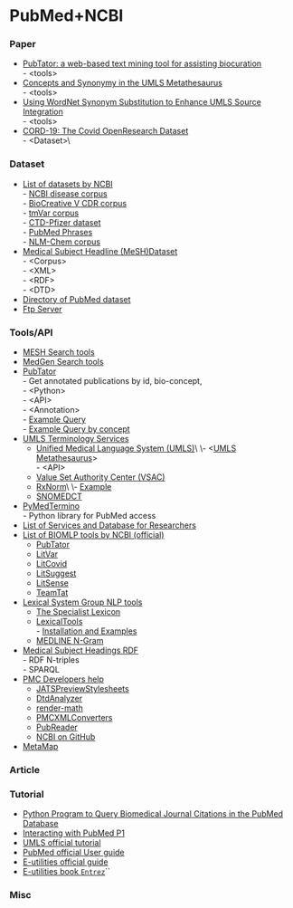 # PubMed+NCBI

### Paper

* [PubTator: a web-based text mining tool for assisting biocuration](https://www.ncbi.nlm.nih.gov/pmc/articles/PMC3692066/)\
  \- \<tools>
* [Concepts and Synonymy in the UMLS Metathesaurus](https://www.ncbi.nlm.nih.gov/pmc/articles/PMC2850250/)\
  \- \<tools>
* [Using WordNet Synonym Substitution to Enhance UMLS Source Integration](https://www.ncbi.nlm.nih.gov/pmc/articles/PMC2755556/)\
  \- \<tools>
* [CORD-19: The Covid OpenResearch Dataset](https://www.ncbi.nlm.nih.gov/pmc/articles/PMC7251955/)\
  \- \<Dataset>\


### Dataset

* [List of datasets by NCBI](https://www.ncbi.nlm.nih.gov/research/bionlp/Data/)\
  \- [NCBI disease corpus](https://www.ncbi.nlm.nih.gov/bionlp/Data/disease)\
  \- [BioCreative V CDR corpus](http://www.biocreative.org/tasks/biocreative-v/track-3-cdr/)\
  \- [tmVar corpus](https://www.ncbi.nlm.nih.gov/CBBresearch/Lu/Demo/tmTools/download/tmVar/tmVarCorpus.zip)\
  \- [CTD-Pfizer dataset](ftp://ftp.ncbi.nlm.nih.gov/pub/lu/Suppl/Peng2016CID/CID.PubTator.txt.zip)\
  \- [PubMed Phrases](https://ftp.ncbi.nlm.nih.gov/pub/lu/PubMedPhrase/PubMed\_Phrases.tar.gz)\
  \- [NLM-Chem corpus](https://ftp.ncbi.nlm.nih.gov/pub/lu/NLMChem/)
* [Medical Subject Headline (MeSH)Dataset](https://www.nlm.nih.gov/databases/download/mesh.html)\
  \- \<Corpus>\
  \- \<XML>\
  \- \<RDF>\
  \- \<DTD>
* [Directory of PubMed dataset](https://ftp.ncbi.nlm.nih.gov/pub/)
* [Ftp Server](https://pubmed.ncbi.nlm.nih.gov/download/#api)

### Tools/API

* [MESH Search tools](https://www.ncbi.nlm.nih.gov/mesh/)
* [MedGen Search tools](https://www.ncbi.nlm.nih.gov/medgen/)
* [PubTator](https://www.ncbi.nlm.nih.gov/research/pubtator/api.html)\
  \- Get annotated publications by id, bio-concept, \
  \- \<Python>\
  \- \<API>\
  \- \<Annotation>\
  \- [Example Query](https://www.ncbi.nlm.nih.gov/research/pubtator-api/publications/export/biocxml?pmcids=PMC6207735)\
  \- [Example Query by concept](https://www.ncbi.nlm.nih.gov/research/pubtator-api/publications/export/pubtator?pmids=28483577\&concepts=gene)
* [UMLS Terminology Services](https://uts.nlm.nih.gov/uts/)
  * [Unified Medical Language System (UMLS)](https://www.nlm.nih.gov/research/umls/index.html?\_gl=1\*yxoa0n\*\_ga\*MTk0MjgwNTY1MS4xNjYwODk0Mzg3\*\_ga\_P1FPTH9PL4\*MTY2NDc3OTMxMS4xNC4xLjE2NjQ3ODA1NzIuMC4wLjA.)\
    \- <[UMLS Metathesaurus](https://uts.nlm.nih.gov/uts/umls/home)>\
    \- \<API>
  * [Value Set Authority Center (VSAC)](https://vsac.nlm.nih.gov/?\_gl=1\*16sptyo\*\_ga\*MTk0MjgwNTY1MS4xNjYwODk0Mzg3\*\_ga\_P1FPTH9PL4\*MTY2NDc3OTMxMS4xNC4xLjE2NjQ3ODA1NzIuMC4wLjA.)
  * [RxNorm](https://www.nlm.nih.gov/research/umls/rxnorm/index.html?\_gl=1\*1yhb6zu\*\_ga\*MTk0MjgwNTY1MS4xNjYwODk0Mzg3\*\_ga\_P1FPTH9PL4\*MTY2NDc3OTMxMS4xNC4xLjE2NjQ3ODA1NzIuMC4wLjA.)\
    \- [Example](https://lhncbc.nlm.nih.gov/RxNav/APIs/api-RxNorm.getApproximateMatch.html)
  * [SNOMEDCT](https://www.nlm.nih.gov/healthit/snomedct/index.html?\_gl=1\*1sv4s5t\*\_ga\*MTk0MjgwNTY1MS4xNjYwODk0Mzg3\*\_ga\_P1FPTH9PL4\*MTY2NDc3OTMxMS4xNC4xLjE2NjQ3ODA3MzIuMC4wLjA.)
* [PyMedTermino](https://pythonhosted.org/PyMedTermino/tuto\_en.html#installation)\
  \- Python library for PubMed access
* [List of Services and Database for Researchers](https://www.nlm.nih.gov/portals/researchers.html)
* [List of BIOMLP tools by NCBI (official)](https://www.ncbi.nlm.nih.gov/research/bionlp/Tools/)
  * [PubTator](https://www.ncbi.nlm.nih.gov/CBBresearch/Lu/Demo/PubTator/)
  * [LitVar](https://www.ncbi.nlm.nih.gov/CBBresearch/Lu/Demo/LitVar/)
  * [LitCovid](https://www.ncbi.nlm.nih.gov/research/coronavirus/)
  * [LitSuggest](https://www.ncbi.nlm.nih.gov/research/litsuggest/)
  * [LitSense](https://www.ncbi.nlm.nih.gov/research/litsense/)
  * [TeamTat](https://www.teamtat.org/)
* [Lexical System Group NLP tools](https://lhncbc.nlm.nih.gov/LSG/index.html)
  * [The Specialist Lexicon](https://lhncbc.nlm.nih.gov/LSG/Projects/lexicon/current/web/index.html)
  * [LexicalTools](https://lhncbc.nlm.nih.gov/LSG/Projects/lvg/current/web/index.html)\
    \- [Installation and Examples](https://lhncbc.nlm.nih.gov/LSG/Projects/lvg/current/docs/userDoc/install/install.html)
  * [MEDLINE N-Gram](https://lhncbc.nlm.nih.gov/LSG/Projects/nGram/index.html)
* [Medical Subject Headings RDF](https://id.nlm.nih.gov/mesh/)\
  \- RDF N-triples\
  \- SPARQL
* [PMC Developers help](https://www.ncbi.nlm.nih.gov/pmc/tools/developers/)
  * [JATSPreviewStylesheets](http://github.com/ncbi/JATSPreviewStylesheets)
  * [DtdAnalyzer](http://github.com/ncbi/DtdAnalyzer)
  * [render-math](http://github.com/ncbi/render-math)
  * [PMCXMLConverters](http://github.com/ncbi/PMCXMLConverters)
  * [PubReader](http://github.com/ncbi/PubReader)
  * [NCBI on GitHub](http://github.com/ncbi/)
* [MetaMap](https://lhncbc.nlm.nih.gov/ii/tools/MetaMap/run-locally/MainDownload.html)

### Article

### Tutorial

* [Python Program to Query Biomedical Journal Citations in the PubMed Database](https://rruntsch.medium.com/how-to-write-a-python-program-to-query-biomedical-journal-citations-in-the-pubmed-database-c7e842e4df89)
* [Interacting with PubMed P1](http://www.billconnelly.net/?p=44)
* [UMLS official tutorial ](https://www.nlm.nih.gov/research/umls/new\_users/online\_learning/OVR\_001.html)
* [PubMed official User guide](https://pubmed.ncbi.nlm.nih.gov/help/)
* [E-utilities official guide](https://www.nlm.nih.gov/dataguide/index.html)
* [E-utilities book `Entrez`](https://www.ncbi.nlm.nih.gov/books/NBK25501/)``

### Misc
